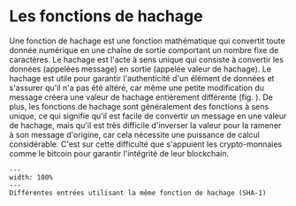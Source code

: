 # Les fonctions de hachage

Une fonction de hachage est une fonction mathématique qui convertit toute donnée numérique en une chaîne de sortie comportant un nombre fixe de caractères. Le hachage est l'acte à sens unique qui consiste à convertir les données (appelées message) en sortie (appelée valeur de hachage).
Le hachage est utile pour garantir l'authenticité d'un élément de données et s'assurer qu'il n'a pas été altéré, car même une petite modification du message créera une valeur de hachage entièrement différente (fig. ). De plus, les fonctions de hachage sont généralement des fonctions à sens unique, ce qui signifie qu'il est facile de convertir un message en une valeur de hachage, mais qu'il est très difficile d'inverser la valeur pour la ramener à son message d'origine, car cela nécessite une puissance de calcul considérable. C'est sur cette difficulté que s'appuient les crypto-monnaies comme le bitcoin pour garantir l'intégrité de leur blockchain.

```{figure} figures/hash_function.png
---
width: 100%
---
Différentes entrées utilisant la même fonction de hachage (SHA-1)
```